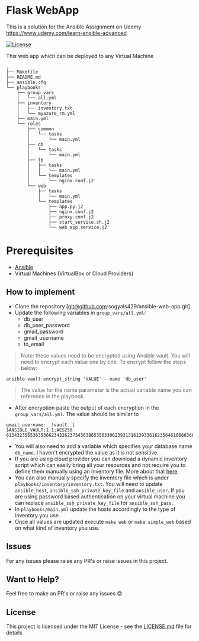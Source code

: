 
# Flask WebApp
This is a solution for the Ansible Assignment on Udemy https://www.udemy.com/learn-ansible-advanced

<a href="https://github.com/sogyals429/ansible-web-app/blob/master/LICENSE">
	<img src="https://img.shields.io/github/license/sogyals429/ansible-web-app" alt="License">
</a>

<div>

<p>This web app which can be deployed to any Virtual Machine</p>

</div>

<p>

</a>

</p>

```
.
├── Makefile
├── README.md
├── ansible.cfg
└── playbooks
    ├── group_vars
    │   └── all.yml
    ├── inventory
    │   ├── inventory.txt
    │   └── myazure_rm.yml
    ├── main.yml
    └── roles
        ├── common
        │   └── tasks
        │       └── main.yml
        ├── db
        │   └── tasks
        │       └── main.yml
        ├── lb
        │   ├── tasks
        │   │   └── main.yml
        │   └── templates
        │       └── nginx.conf.j2
        └── web
            ├── tasks
            │   └── main.yml
            └── templates
                ├── app.py.j2
                ├── nginx.conf.j2
                ├── proxy.conf.j2
                ├── start_service.sh.j2
                └── web_app.service.j2

```
# Prerequisites
- [Ansible](https://docs.ansible.com/ansible/latest/installation_guide/intro_installation.html) 
- Virtual Machines (VirtualBox or Cloud Providers)
  

## How to implement
- Clone the repository [git@github.com:sogyals429/ansible-web-app.git]
- Update the following variables in `group_vars/all.yml`:
	- db_user
	- db_user_password
	- gmail_password
	- gmail_username
	- to_email
> Note:  these values need to be encrypted using Ansible vault. You will need to encrypt each value one by one. To encrypt follow the steps below:
```
ansible-vault encrypt_string 'VALUE' --name 'db_user'
```
> The value for the name parameter is the actual variable name you can reference in the playbook.
- After encryption paste the output of each encryption in the `group_vars/all.yml`. The value should be similar to 
```
gmail_username:  !vault  |
$ANSIBLE_VAULT;1.1;AES256
61343235653635366234326237343638653563306239313161393361623564616666366532363833
```

- You will also need to add a variable which specifies your database name `db_name`. I haven't encrypted the value as it is not sensitive. 
- If you are using cloud provider you can download a dynamic inventory script which can easily bring all your resources and not require you to define them manually using an inventory file. More about that [here](https://docs.ansible.com/ansible/latest/user_guide/intro_dynamic_inventory.html)
- You can also manually specify the inventory file which is under `playbooks/inventory/inventory.txt`. You will need to update `ansible_host`, `ansible_ssh_private_key_file` and `ansible_user`. If you are using password based authentication on your virtual machine you can replace `ansible_ssh_private_key_file` for `ansible_ssh_pass`.
- In `playbooks/main.yml` update the hosts accordingly to the type of inventory you use.
- Once all values are updated execute `make web` or `make simple_web` based on what kind of inventory you use.

## Issues
For any issues please raise any PR's or raise issues in this project.

## Want to Help?

Feel free to make an PR's or raise any issues 😍

## License

This project is licensed under the MIT License - see the  [LICENSE.md](https://gist.github.com/PurpleBooth/LICENSE.md)  file for details